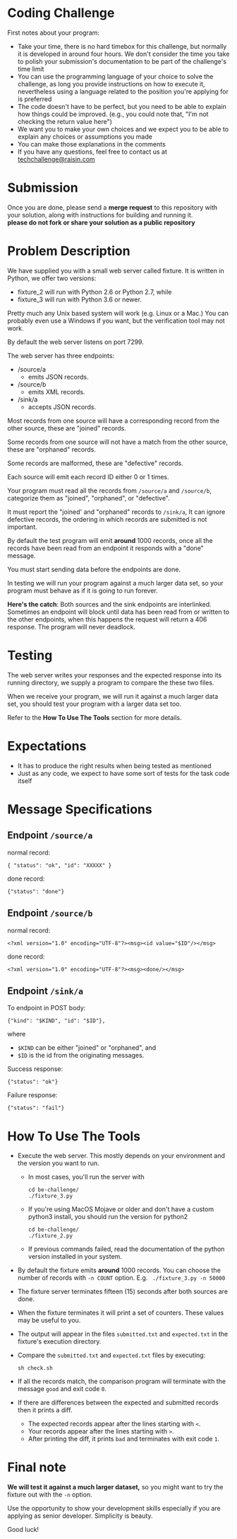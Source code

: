 Coding Challenge
================
First notes about your program:

* Take your time, there is no hard timebox for this challenge, but normally it is developed in around four hours. We don't consider the time you take to polish your submission's documentation to be part of the challenge's time limit
* You can use the programming language of your choice to solve the challenge, as long you provide instructions on how to execute it, nevertheless using a language related to the position you're applying for is preferred
* The code doesn't have to be perfect, but you need to be able to explain how things could be improved. (e.g., you could note that, "I'm not checking the return value here")
* We want you to make your own choices and we expect you to be able to explain any choices or assumptions you made
* You can make those explanations in the comments
* If you have any questions, feel free to contact us at techchallenge@raisin.com


Submission
==========
Once you are done, please send a **merge request** to this repository with your solution, along with instructions for building and running it.  
**please do not fork or share your solution as a public repository** 


Problem Description
===================

We have supplied you with a small web server called fixture. It is written in Python, we offer two versions:

* fixture_2 will run with Python 2.6 or Python 2.7, while
* fixture_3 will run with Python 3.6 or newer.

Pretty much any Unix based system will work (e.g. Linux or a Mac.)  You can probably even use a Windows if you want, but the verification tool may not work.

By default the web server listens on port 7299.

The web server has three endpoints:

* /source/a
    * emits JSON records.
* /source/b
    * emits XML records.
* /sink/a
    * accepts JSON records.

Most records from one source will have a corresponding record from the other source, these are "joined" records.

Some records from one source will not have a match from the other source, these are "orphaned" records.

Some records are malformed, these are "defective" records.

Each source will emit each record ID either 0 or 1 times.

Your program must read all the records from `/source/a` and `/source/b`, categorize them as "joined", "orphaned", or "defective".

It must report the "joined' and "orphaned" records to `/sink/a`, It can ignore defective records, the ordering in which records are submitted is not important.

By default the test program will emit **around** 1000 records, once all the records have been read from an endpoint it responds with a "done" message.

You must start sending data before the endpoints are done.

In testing we will run your program against a much larger data set, so your program must behave as if it is going to run forever.

**Here's the catch**: Both sources and the sink endpoints are interlinked. Sometimes an endpoint will block until data has been read from or written to the other endpoints, when this happens the request will return a 406 response.  The program will never deadlock.


Testing
=======
The web server writes your responses and the expected response into its running directory, we supply a program to compare the these two files.

When we receive your program, we will run it against a much larger data set, you should test your program with a larger data set too.

Refer to the **How To Use The Tools** section for more details.

Expectations
==========
* It has to produce the right results when being tested as mentioned
* Just as any code, we expect to have some sort of tests for the task code itself


Message Specifications
======================

Endpoint `/source/a`
------------------

normal record:

    { "status": "ok", "id": "XXXXX" }

done record:

    {"status": "done"}

Endpoint `/source/b`
------------------
normal record:

    <?xml version="1.0" encoding="UTF-8"?><msg><id value="$ID"/></msg>

done record:

    <?xml version="1.0" encoding="UTF-8"?><msg><done/></msg>

Endpoint `/sink/a`
----------------
To endpoint in POST body:

    {"kind": "$KIND", "id": "$ID"},

where

* `$KIND` can be either "joined" or "orphaned", and
* `$ID` is the id from the originating messages.

Success response:

    {"status": "ok"}

Failure response:

    {"status": "fail"}


How To Use The Tools
====================

* Execute the web server. This mostly depends on your environment and the version you want to run.
    - In most cases, you'll run the server with

        ```
        cd be-challenge/
        ./fixture_3.py
        ```

    - If you're using MacOS Mojave or older and don't have a custom python3 install, you should run the version for python2

        ```
        cd be-challenge/
        ./fixture_2.py
        ```

  - If previous commands failed, read the documentation of the python version installed in your system.

* By default the fixture emits **around** 1000 records. You can choose the number of records with `-n COUNT` option.  E.g. ` ./fixture_3.py -n 50000`

* The fixture server terminates fifteen (15) seconds after both sources are done.

* When the fixture terminates it will print a set of counters. These values may be useful to you.

* The output will appear in the files `submitted.txt` and `expected.txt` in the fixture's execution directory.

* Compare the `submitted.txt` and `expected.txt` files by executing:
    ```
    sh check.sh
    ```

* If all the records match, the comparison program will terminate with the message `good` and exit code `0`.

* If there are differences between the expected and submitted records
  then it prints a diff.
    * The expected records appear after the lines starting with `<`.
    * Your records appear after the lines starting with `>`.
    * After printing the diff, it prints `bad` and terminates with exit code `1`.



Final note
==========

**We will test it against a much larger dataset,** so you might want to try the fixture out with the `-n` option.

Use the opportunity to show your development skills especially if you are applying as senior developer. Simplicity is beauty.


Good luck!

